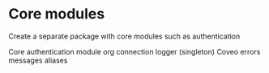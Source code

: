 # Core modules
Create a separate package with core modules such as authentication

Core
  authentication module
  org connection
  logger (singleton)
  Coveo errors
  messages
  aliases

